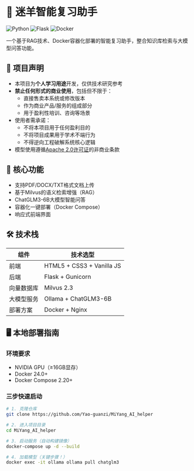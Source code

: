 # 🍃 迷羊智能复习助手

![Python](https://img.shields.io/badge/Python-3.10-blue)
![Flask](https://img.shields.io/badge/Flask-3.0.2-green)
![Docker](https://img.shields.io/badge/Docker-24.0.6-important)

一个基于RAG技术、Docker容器化部署的智能复习助手，整合知识库检索与大模型问答功能。

## 📌 项目声明
- 本项目为**个人学习用途**开发，仅供技术研究参考
- **禁止任何形式的商业使用**，包括但不限于：
  - 直接售卖本系统或修改版本
  - 作为商业产品/服务的组成部分
  - 用于盈利性培训、咨询等场景
- 使用者需承诺：
  - 不将本项目用于任何盈利目的
  - 不将项目成果用于学术不端行为
  - 不得逆向工程破解系统核心逻辑
- 模型使用遵循[Apache 2.0许可证](LICENSE)的非商业条款

## 🚀 核心功能
- 支持PDF/DOCX/TXT格式文档上传
- 基于Milvus的语义检索增强（RAG）
- ChatGLM3-6B大模型智能问答
- 容器化一键部署（Docker Compose）
- 响应式前端界面

## 🛠️ 技术栈
| 组件         | 技术选型                     |
|--------------|------------------------------|
| 前端         | HTML5 + CSS3 + Vanilla JS    |
| 后端         | Flask + Gunicorn             |
| 向量数据库   | Milvus 2.3                   |
| 大模型服务   | Ollama + ChatGLM3-6B         |
| 部署方案     | Docker + Nginx               |

## 🖥️ 本地部署指南

### 环境要求
- NVIDIA GPU（≥16GB显存）
- Docker 24.0+
- Docker Compose 2.20+

### 三步快速启动
```bash
# 1. 克隆仓库
git clone https://github.com/Yao-guanzi/MiYang_AI_helper

# 2. 进入项目目录
cd MiYang_AI_helper

# 3. 启动服务（自动构建镜像）
docker-compose up -d --build

# 4. 加载模型（关键步骤！）
docker exec -it ollama ollama pull chatglm3